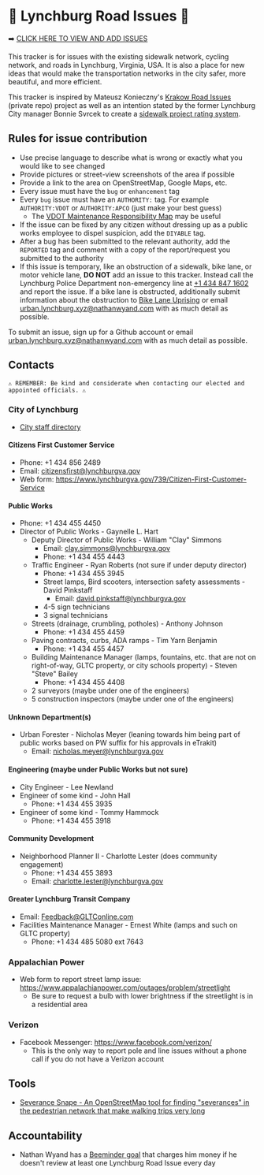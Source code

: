 # 🚧 Lynchburg Road Issues 🚧

➡️ [CLICK HERE TO VIEW AND ADD ISSUES](https://github.com/Lynchburg-Urban-Network/lynchburg-road-issues/issues)

This tracker is for issues with the existing sidewalk network, cycling network, and roads in Lynchburg, Virginia, USA. It is also a place for new ideas that would make the transportation networks in the city safer, more beautiful, and more efficient.

This tracker is inspired by Mateusz Konieczny's [Krakow Road Issues](https://github.com/matkoniecz/Krakow/issues) (private repo) project as well as an intention stated by the former Lynchburg City manager Bonnie Svrcek to create a [sidewalk project rating system](https://wset.com/news/local/lynchburg-to-create-sidewalk-rating-system-for-city-residents).

## Rules for issue contribution
* Use precise language to describe what is wrong or exactly what you would like to see changed
* Provide pictures or street-view screenshots of the area if possible
* Provide a link to the area on OpenStreetMap, Google Maps, etc.
* Every issue must have the `bug` or `enhancement` tag
* Every `bug` issue must have an `AUTHORITY:` tag. For example `AUTHORITY:VDOT` or `AUTHORITY:APCO` (just make your best guess)
  * The [VDOT Maintenance Responsibility Map](https://vdot.maps.arcgis.com/apps/mapviewer/index.html?layers=c557bfd8c83e4ff4a93699ddf3c956b8) may be useful
* If the issue can be fixed by any citizen without dressing up as a public works employee to dispel suspicion, add the `DIYABLE` tag.
* After a bug has been submitted to the relevant authority, add the `REPORTED` tag and comment with a copy of the report/request you submitted to the authority
* If this issue is temporary, like an obstruction of a sidewalk, bike lane, or motor vehicle lane, **DO NOT** add an issue to this tracker. Instead call the Lynchburg Police Department non-emergency line at [+1 434 847 1602](tel:+14348471602) and report the issue. If a bike lane is obstructed, additionally submit information about the obstruction to [Bike Lane Uprising](https://www.bikelaneuprising.com/) or email [urban.lynchburg.xyz@nathanwyand.com](mailto:urban.lynchburg.xyz@nathanwyand.com) with as much detail as possible.

To submit an issue, sign up for a Github account or email [urban.lynchburg.xyz@nathanwyand.com](mailto:urban.lynchburg.xyz@nathanwyand.com) with as much detail as possible.

## Contacts
`⚠️ REMEMBER: Be kind and considerate when contacting our elected and appointed officials. ⚠️`

### City of Lynchburg
* [City staff directory](https://www.lynchburgva.gov/Directory.aspx)
#### Citizens First Customer Service
* Phone: +1 434 856 2489
* Email: citizensfirst@lynchburgva.gov
* Web form: https://www.lynchburgva.gov/739/Citizen-First-Customer-Service
#### Public Works
* Phone: +1 434 455 4450
* Director of Public Works - Gaynelle L. Hart
    * Deputy Director of Public Works - William "Clay" Simmons
        * Email: clay.simmons@lynchburgva.gov
        * Phone: +1 434 455 4443
    * Traffic Engineer - Ryan Roberts (not sure if under deputy director)
        * Phone: +1 434 455 3945
        * Street lamps, Bird scooters, intersection safety assessments - David Pinkstaff
            * Email: david.pinkstaff@lynchburgva.gov
        * 4-5 sign technicians
        * 3 signal technicians
    * Streets (drainage, crumbling, potholes) - Anthony Johnson
        * Phone: +1 434 455 4459
    * Paving contracts, curbs, ADA ramps - Tim Yarn Benjamin
        * Phone: +1 434 455 4457
    * Building Maintenance Manager (lamps, fountains, etc. that are not on right-of-way, GLTC property, or city schools property) - Steven "Steve" Bailey
        * Phone: +1 434 455 4408
    * 2 surveyors (maybe under one of the engineers)
    * 5 construction inspectors (maybe under one of the engineers)
#### Unknown Department(s)
* Urban Forester - Nicholas Meyer (leaning towards him being part of public works based on PW suffix for his approvals in eTrakit)
    * Email: nicholas.meyer@lynchburgva.gov
#### Engineering (maybe under Public Works but not sure)
* City Engineer - Lee Newland
* Engineer of some kind - John Hall
  * Phone: +1 434 455 3935
* Engineer of some kind - Tommy Hammock
  * Phone: +1 434 455 3918
#### Community Development
* Neighborhood Planner II - Charlotte Lester (does community engagement)
    * Phone: +1 434 455 3893
    * Email: charlotte.lester@lynchburgva.gov
#### Greater Lynchburg Transit Company
* Email: Feedback@GLTConline.com
* Facilities Maintenance Manager - Ernest White (lamps and such on GLTC property)
  * Phone: +1 434 485 5080 ext 7643
### Appalachian Power
* Web form to report street lamp issue: https://www.appalachianpower.com/outages/problem/streetlight
    * Be sure to request a bulb with lower brightness if the streetlight is in a residential area
### Verizon
* Facebook Messenger: https://www.facebook.com/verizon/
    * This is the only way to report pole and line issues without a phone call if you do not have a Verizon account

## Tools
* [Severance Snape - An OpenStreetMap tool for finding "severances" in the pedestrian network that make walking trips very long](https://dabreegster.github.io/severance_snape)

## Accountability
* Nathan Wyand has a [Beeminder goal](https://www.beeminder.com/partytax/lri) that charges him money if he doesn't review at least one Lynchburg Road Issue every day
